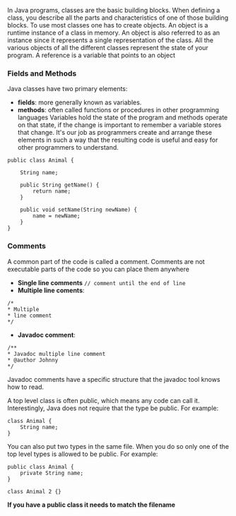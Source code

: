 In Java programs, classes are the basic building blocks. When defining a class, you describe all the parts and characteristics of one of those building blocks.
To use most classes one has to create objects. An object is a runtime instance of a class in memory. An object is also referred to as an instance since it represents a single representation of the class. All the various objects of all the different classes represent the state of your program. A reference is a variable that points to an object

### Fields and Methods

Java classes have two primary elements:
- **fields**: more generally known as variables.
- **methods**: often called functions or procedures in other programming languages
Variables hold the state of the program and methods operate on that state, if the change is important to remember a variable stores that change. It's our job as programmers create and arrange these elements in such a way that the resulting code is useful and easy for other programmers to understand.

```
public class Animal {

	String name;
	
	public String getName() {
		return name;
	}
	
	public void setName(String newName) {
		name = newName;
	}	
}
```

### Comments

A common part of the code is called a comment. Comments are not executable parts of the code so you can place them anywhere
- **Single line comments** `// comment until the end of line`
- **Multiple line coments**:
``` 
/* 
* Multiple
* line comment
*/
```
- **Javadoc comment**:
```
/**
* Javadoc multiple line comment
* @author Johnny
*/
```

Javadoc comments have a specific structure that the javadoc tool knows how to read.

A top level class is often public, which means any code can call it. Interestingly, Java does not require that the type be public. For example:
```
class Animal {
	String name;
}
```
You can also put two types in the same file. When you do so only one of the top level types is allowed to be public.  For example:
```
public class Animal {
	private String name;
}

class Animal 2 {}
```
**If you have a public class it needs to match the filename**



